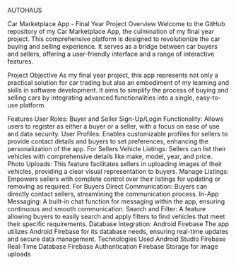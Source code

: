 AUTOHAUS

Car Marketplace App - Final Year Project
Overview
Welcome to the GitHub repository of my Car Marketplace App, the culmination of my final year project. This comprehensive platform is designed to revolutionize the car buying and selling experience. It serves as a bridge between car buyers and sellers, offering a user-friendly interface and a range of interactive features.

Project Objective
As my final year project, this app represents not only a practical solution for car trading but also an embodiment of my learning and skills in software development. It aims to simplify the process of buying and selling cars by integrating advanced functionalities into a single, easy-to-use platform.

Features
User Roles: Buyer and Seller
Sign-Up/Login Functionality: Allows users to register as either a buyer or a seller, with a focus on ease of use and data security.
User Profiles: Enables customizable profiles for sellers to provide contact details and buyers to set preferences, enhancing the personalization of the app.
For Sellers
Vehicle Listings: Sellers can list their vehicles with comprehensive details like make, model, year, and price.
Photo Uploads: This feature facilitates sellers in uploading images of their vehicles, providing a clear visual representation to buyers.
Manage Listings: Empowers sellers with complete control over their listings for updating or removing as required.
For Buyers
Direct Communication: Buyers can directly contact sellers, streamlining the communication process.
In-App Messaging: A built-in chat function for messaging within the app, ensuring continuous and smooth communication.
Search and Filter: A feature allowing buyers to easily search and apply filters to find vehicles that meet their specific requirements.
Database Integration: Android Firebase
The app utilizes Android Firebase for its database needs, ensuring real-time updates and secure data management.
Technologies Used
Android Studio
Firebase Real-Time Database
Firebase Authentication
Firebase Storage for image uploads

